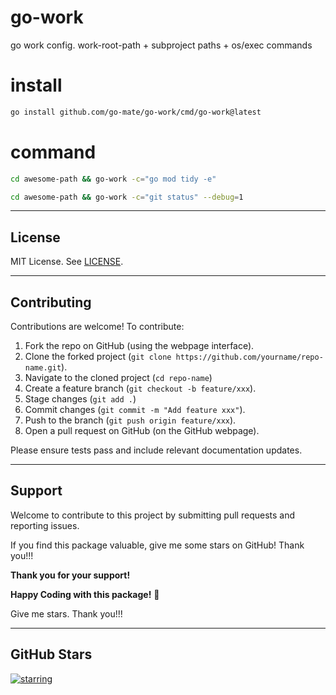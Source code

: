 # go-work
go work config. work-root-path + subproject paths + os/exec commands

# install

```bash
go install github.com/go-mate/go-work/cmd/go-work@latest
```

# command

```bash
cd awesome-path && go-work -c="go mod tidy -e"
```

```bash
cd awesome-path && go-work -c="git status" --debug=1
```

---

## License

MIT License. See [LICENSE](LICENSE).

---

## Contributing

Contributions are welcome! To contribute:

1. Fork the repo on GitHub (using the webpage interface).
2. Clone the forked project (`git clone https://github.com/yourname/repo-name.git`).
3. Navigate to the cloned project (`cd repo-name`)
4. Create a feature branch (`git checkout -b feature/xxx`).
5. Stage changes (`git add .`)
6. Commit changes (`git commit -m "Add feature xxx"`).
7. Push to the branch (`git push origin feature/xxx`).
8. Open a pull request on GitHub (on the GitHub webpage).

Please ensure tests pass and include relevant documentation updates.

---

## Support

Welcome to contribute to this project by submitting pull requests and reporting issues.

If you find this package valuable, give me some stars on GitHub! Thank you!!!

**Thank you for your support!**

**Happy Coding with this package!** 🎉

Give me stars. Thank you!!!

---

## GitHub Stars

[![starring](https://starchart.cc/go-mate/go-work.svg?variant=adaptive)](https://starchart.cc/go-mate/go-work)
